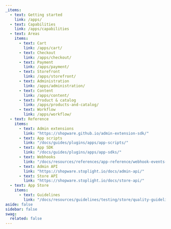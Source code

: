 ```yaml
---
_items:
  - text: Getting started
    link: /apps/
  - text: Capabilities
    link: /apps/capabilities
  - text: Areas
    items:
      - text: Cart
        link: /apps/cart/
      - text: Checkout
        link: /apps/checkout/
      - text: Payment
        link: /apps/payment/
      - text: Storefront
        link: /apps/storefront/
      - text: Administration
        link: /apps/administration/
      - text: Content
        link: /apps/content/
      - text: Product & catalog
        link: /apps/products-and-catalog/
      - text: Workflow
        link: /apps/workflow/
  - text: Reference
    items:
      - text: Admin extensions
        link: "https://shopware.github.io/admin-extension-sdk/"
      - text: App scripts
        link: "/docs/guides/plugins/apps/app-scripts/"
      - text: App SDK
        link: "/docs/guides/plugins/apps/app-sdks/"
      - text: Webhooks
        link: "/docs/resources/references/app-reference/webhook-events-reference"
      - text: Admin API
        link: "https://shopware.stoplight.io/docs/admin-api/"
      - text: Store API
        link: "https://shopware.stoplight.io/docs/store-api/"
  - text: App Store
    items:
      - text: Guidelines
        link: "/docs/resources/guidelines/testing/store/quality-guidelines-apps/"
aside: false
sidebar: false
swag:
  related: false
---
```


<SwagLanding image="/landing/binary.png">
    <template #title>Build the functionalities merchants need</template>
    <template #description>
        Leverage Shopware's extension APIs to build unique extensions that boost merchants' businesses. Use the powerful plugin system to build highly custom extensions or apps using the platform of your choice..
    </template>
    <template #ctas>
        <PageRef page="/docs/guides/plugins/apps/app-base-guide.html" title="Build your first Shopware app" sub="Learn how to set up your development environment and start coding within a couple of minutes." />
    </template>
    <template #exposed>
        <SwagLandingCardList>
            <template #title>Starter guides</template>
            <template #description>
                The number of topics that are available for exploration can be overwhelming. To help you navigate this complexity, we have curated tutorials that are designed to familiarize you with some of our core concepts.
            </template>
            <template #cards>
            <!--<SwagLandingCard page="https://github.com/shopware/app-php-sdk/blob/main/docs/01-getting_started.md">
                    <template #title>App SDK</template>
                    <template #sub>Tools and libraries that simplify the custom app development process for the Shopware platform.</template>
                </SwagLandingCard>-->
            <!--<SwagLandingCard page="/docs/guides/plugins/apps/local-development/app-development-with-platform-sh.html">
                    <template #title>Local app development</template>
                    <template #sub>Learn how to develop your app on Platform.sh or with Docker.</template>
                </SwagLandingCard>-->
            <PageRef page="/docs/guides/plugins/apps/starter/product-translator.html">
                <template #title></template>
                <template #sub>Learn how to set up an app server and read/write data to the Shopware APIs.</template>
            </PageRef>
            <PageRef page="/docs/guides/plugins/apps/starter/add-api-endpoint.html">
                <template #title>Add custom API</template>
                <template #sub>Learn how to add different custom API endpoints that delivers dynamic data.</template>
            </PageRef>
            <PageRef page="/docs/guides/plugins/apps/starter/starter-admin-extension.html">
                <template #title>Extend Admin UI</template>
                <template #sub>Learn how to extend modules for the admin panel using Admin Extension API.</template>
            </PageRef>
            <!--<SwagLandingCard page="/docs/guides/plugins/apps/hosting-guide/">
                    <template #title>Hosting guide</template>
                    <template #sub>Not all apps need hosting. Explore the server options.</template>
                </SwagLandingCard>-->
            </template>
        </SwagLandingCardList>
        <SwagLandingCardList>
            <template #title>Highlights</template>
            <template #description>
                The number of topics that are available for exploration can be overwhelming. To help you navigate this complexity, we have curated tutorials that are designed to familiarize you with some of our core concepts.
            </template>
            <div class="grid gap-8">
                <div class="grid md:grid-cols-2 gap-8">
                    <SwagCardSummary icon="shopping-cart">
                        <template #title>Checkout</template>
                        <ul>
                            <li><a href="/docs/guides/plugins/apps/tax-provider#tax-provider-endpoint">Tax provider</a></li>
                            <li><a href="/docs/guides/plugins/apps/app-scripts/cart-manipulation#split-line-items">Split cart items</a></li>
                            <li><a href="/docs/guides/plugins/apps/custom-data/">Filter checkout options</a></li>
                            <li><a href="/docs/guides/plugins/apps/app-scripts/cart-manipulation.html#rule-based-cart-scripts">Rule-based scripts</a></li>
                            <li><a href="/docs/guides/plugins/apps/app-scripts/cart-manipulation.html#add-errors-and-notifications-to-the-cart">Errors and notifications</a></li>
                            <li><a href="/docs/guides/plugins/apps/app-scripts/cart-manipulation.html#price-fields-inside-custom-fields">Add custom prices</a></li>
                        </ul>
                    </SwagCardSummary>
                    <SwagCardSummary icon="chart-bar">
                        <template #title>Administration</template>
                        <ul>
                            <li><a href="/docs/guides/plugins/apps/administration/add-custom-modules">Define features</a></li>
                            <li><a href="/docs/guides/plugins/apps/administration/add-custom-action-button">Add action button</a></li>
                            <li><a href="/docs/guides/plugins/apps/custom-data/custom-fields">Add custom fields</a></li>
                            <li><a href="/docs/guides/plugins/apps/custom-data/custom-entities">Create custom entities</a></li>
                            <li><a href="/docs/guides/plugins/apps/administration/add-custom-action-button#providing-feedback-in-the-administration">Send notification</a></li>
                        </ul>
                    </SwagCardSummary>
                </div>
                <div class="grid md:grid-cols-3 gap-8">
                    <SwagCardSummary icon="shopping-cart">
                        <template #title>Cart</template>
                        <ul>
                            <li><a href="/docs/guides/plugins/apps/app-scripts/cart-manipulation#calculating-the-cart">Calculate cart</a></li>
                            <li><a href="/docs/guides/plugins/apps/app-scripts/cart-manipulation#line-items">Modify line items</a></li>
                            <li><a href="/docs/guides/plugins/apps/app-scripts/cart-manipulation#add-a-relative-discount">Calculate discounts</a></li>
                            <li><a href="/docs/guides/plugins/apps/app-scripts/cart-manipulation#price-definitions">Define prices</a></li>
                            <li><a href="/docs/guides/plugins/apps/app-scripts/cart-manipulation#add-custom-data-to-line-items">Add custom data</a></li>
                            <li><a href="/docs/guides/plugins/apps/app-scripts/cart-manipulation#add-errors-and-notifications-to-the-cart">Display errors</a></li>
                            <li><a href="/docs/guides/plugins/apps/app-scripts/cart-manipulation#add-errors-and-notifications-to-the-cart">Generate notifications</a></li>
                            <li><a href="/docs/guides/plugins/apps/app-scripts/cart-manipulation#rule-based-cart-scripts">Rule-based scripts</a></li>
                            <li><a href="/docs/guides/plugins/apps/app-scripts/cart-manipulation#rule-based-cart-scripts">Cart state</a></li>
                        </ul>
                    </SwagCardSummary>
                    <SwagCardSummary icon="chart-bar">
                        <template #title>Content</template>
                        <ul>
                            <li><a href="/docs/concepts/commerce/content/shopping-experiences-cms">Redefine shopping experiences</a></li>
                            <li><a href="/docs/guides/plugins/apps/content/cms/add-custom-cms-blocks#overview">Customized layout styling</a></li>
                            <li><a href="/docs/concepts/commerce/content/shopping-experiences-cms.html#hydration-of-dynamic-content">Static and dynamic CMS website</a></li>
                            <li><a href="/docs/guides/plugins/apps/content/cms/add-custom-cms-blocks#defining-slots">Apply desired CMS layout</a></li>
                            <li><a href="/docs/guides/plugins/apps/custom-data/custom-fields">Custom fields</a></li>
                            <li><a href="/docs/guides/plugins/apps/app-scripts/#translation">Translations</a></li>
                        </ul>
                    </SwagCardSummary>
                    <SwagCardSummary icon="chart-bar">
                        <template #title>Payment</template>
                        <ul>
                            <li><a href="/docs/guides/plugins/apps/payment#synchronous-payments">Synchronous payment</a></li>
                            <li><a href="/docs/guides/plugins/apps/payment#asynchronous-payments">Asynchronous payment</a></li>
                            <li><a href="/docs/guides/plugins/apps/payment#prepared-payments">Prepared payment</a></li>
                            <li><a href="/docs/guides/plugins/apps/payment#refund">Refunds</a></li>
                            <li><a href="/docs/guides/plugins/apps/payment#validation">Payment validations</a></li>
                        </ul>
                    </SwagCardSummary>
                </div>
                <div class="grid md:grid-cols-3 gap-8">
                    <SwagCardSummary icon="shopping-cart">
                        <template #title>Products and Catalog</template>
                        <ul>
                            <li><a href="/docs/guides/plugins/apps/app-scripts/data-loading">Store details</a></li>
                            <li><a href="/docs/guides/plugins/apps/app-scripts/data-loading#search-criteria">Search</a></li>
                            <li><a href="/docs/guides/plugins/apps/app-scripts/data-loading.html#loading-data">Stock availability</a></li>
                            <li><a href="/docs/guides/plugins/apps/app-scripts/data-loading.html#adding-data-to-the-page-object">New products and categories</a></li>
                            <li><a href="/docs/guides/plugins/apps/app-scripts/custom-endpoints#caching">Cache configuration</a></li>
                        </ul>
                    </SwagCardSummary>
                    <SwagCardSummary icon="chart-bar">
                        <template #title>Storefront</template>
                        <ul>
                            <li><a href="/docs/guides/plugins/plugins/storefront/customize-templates">Templates</a></li>
                            <li><a href="/docs/guides/plugins/apps/storefront/apps-as-themes">Themes</a></li>
                        </ul>
                    </SwagCardSummary>
                    <SwagCardSummary icon="chart-bar">
                        <template #title>Workflow</template>
                        <ul>
                            <li><a href="/docs/guides/plugins/apps/flow-builder/add-custom-flow-actions-from-app-system">Build workflow</a></li>
                            <li><a href="/docs/guides/plugins/apps/app-base-guide.html#webhooks">Create webhooks</a></li>
                            <li><a href="/docs/guides/plugins/plugins/checkout/document/add-custom-document-type#adding-a-generator">Generate documents</a></li>
                            <li><a href="/docs/guides/plugins/apps/rule-builder/add-custom-rule-conditions">Rule builder</a></li>
                        </ul>
                    </SwagCardSummary>
                </div>
            </div>
        </SwagLandingCardList>
    </template>
    <!--<template #exposed2>
        <SwagLandingCardList>
            <template #title>Product areas</template>
            <template #description>
                If you prefer to dig into a specific topic directly, choose from one of the product areas. You can also find them on the left all the time.
            </template>
            <template #cards>
                <SwagLandingCard page="./cart/">
                    <template #title>Cart</template>
                    <template #sub>Modify the cart, add custom data or calculate taxes</template>
                </SwagLandingCard>
                <SwagLandingCard page="./checkout/">
                    <template #title>Checkout</template>
                    <template #sub>Apply discounts, price calculations or control shipping method availabilities</template>
                </SwagLandingCard>
                <SwagLandingCard page="./payment/">
                    <template #title>Payment</template>
                    <template #sub>Handle payments from different gateways or process refunds</template>
                </SwagLandingCard>
                <SwagLandingCard page="./storefront/">
                    <template #title>Storefront</template>
                    <template #sub>Build extensions or themes for the customer storefront using templates or custom styles</template>
                </SwagLandingCard>
                <SwagLandingCard page="./administration/">
                    <template #title>Administration</template>
                    <template #sub>Explore the possibilities of custom admin modules or extensions</template>
                </SwagLandingCard>
                <SwagLandingCard page="./content/">
                    <template #title>Content</template>
                    <template #sub>Build custom content elements or add custom fields to existing entities</template>
                </SwagLandingCard>
                <SwagLandingCard page="./flow-builder/">
                    <template #title>Flow Builder</template>
                    <template #sub>Add custom actions that for third party integrations or automate processes</template>
                </SwagLandingCard>
                <SwagLandingCard page="./products-and-catalog/">
                    <template #title>Products & Catalog</template>
                    <template #sub>Extend the product definition or add custom fields to the product</template>
                </SwagLandingCard>
                <SwagLandingCard page="./workflow/">
                    <template #title>Workflow</template>
                    <template #sub>Build custom states and transitions for orders or add custom fields to existing entities</template>
                </SwagLandingCard>
            </template>
        </SwagLandingCardList>
    </template>-->
    <!--<template #exposed3>
        <SwagLandingCardList>
            <template #title>Related topics</template>
            <template #cards>
                <SwagLandingCard page="/docs/guides/plugins/apps/local-development/app-development-with-platform-sh.html">
                    <template #title>Add apps locally</template>
                    <template #sub>Learn how to add app server to your local development setup on Platform.sh or with Docker.</template>
                </SwagLandingCard>
                <SwagLandingCard page="/docs/guides/plugins/apps/starter/starter-admin-extension.html">
                    <template #title>Shopware CLI</template>
                    <template #sub>Your tool when it comes to app development, installation, and deployments.</template>
                </SwagLandingCard>
            <SwagLandingCard page="/docs/guides/plugins/apps/hosting-guide/">
                    <template #title>Hosting guide</template>
                    <template #sub>Not all apps need hosting. Explore the server options.</template>
                </SwagLandingCard>
            <SwagLandingCard page="/docs/guides/plugins/apps/app-scripts/">
                    <template #title>App scripts</template>
                    <template #sub>Leverage app scripts to customize the checkout or fetch additional data in your Storefront.</template>
                </SwagLandingCard>
            <SwagLandingCard page="/docs/guides/plugins/apps/app-scripts/">
                    <template  #title>Customize templates</template>
                    <template #sub>Custom templates let you extend or modify the appearance of parts of your Storefront.</template>
                </SwagLandingCard>
                <SwagLandingCard page="/docs/guides/plugins/apps/starter/starter-admin-extension.html">
                    <template #title>Admin Extensions</template>
                    <template #sub>Build powerful modules for the admin panel using our new Admin Extension API.</template>
                </SwagLandingCard>
            </template>
        </SwagLandingCardList>
    </template>-->
</SwagLanding>
